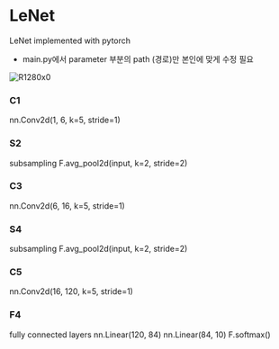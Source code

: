 # LeNet
LeNet implemented with pytorch

- main.py에서 parameter 부분의 path (경로)만 본인에 맞게 수정 필요

![R1280x0](https://user-images.githubusercontent.com/55650445/124887962-a064ef00-e010-11eb-85bf-a77102dadd61.png)

### C1
nn.Conv2d(1, 6, k=5, stride=1)

### S2
subsampling
F.avg_pool2d(input, k=2, stride=2)

### C3
nn.Conv2d(6, 16, k=5, stride=1)

### S4
subsampling
F.avg_pool2d(input, k=2, stride=2)

### C5
nn.Conv2d(16, 120, k=5, stride=1)

### F4
fully connected layers
nn.Linear(120, 84)
nn.Linear(84, 10)
F.softmax()

